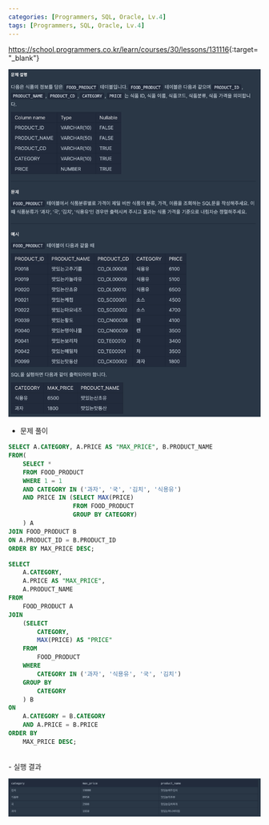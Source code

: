 ```yaml
---
categories: [Programmers, SQL, Oracle, Lv.4]
tags: [Programmers, SQL, Oracle, Lv.4] 
---
```


<https://school.programmers.co.kr/learn/courses/30/lessons/131116>{:target="_blank"}

![문제](/assets/img/programmers/sql/oracle/lv.4/%EC%8B%9D%ED%92%88%EB%B6%84%EB%A5%98%EB%B3%84_%EA%B0%80%EC%9E%A5_%EB%B9%84%EC%8B%BC_%EC%8B%9D%ED%92%88%EC%9D%98_%EC%A0%95%EB%B3%B4_%EC%A1%B0%ED%9A%8C%ED%95%98%EA%B8%B0(1).png)

- 문제 풀이

```sql
SELECT A.CATEGORY, A.PRICE AS "MAX_PRICE", B.PRODUCT_NAME
FROM(
    SELECT *
    FROM FOOD_PRODUCT
    WHERE 1 = 1
    AND CATEGORY IN ('과자', '국', '김치', '식용유')
    AND PRICE IN (SELECT MAX(PRICE) 
                  FROM FOOD_PRODUCT 
                  GROUP BY CATEGORY)
    ) A
JOIN FOOD_PRODUCT B
ON A.PRODUCT_ID = B.PRODUCT_ID
ORDER BY MAX_PRICE DESC;
```
```sql
SELECT
    A.CATEGORY,
    A.PRICE AS "MAX_PRICE",
    A.PRODUCT_NAME
FROM
    FOOD_PRODUCT A
JOIN
    (SELECT
        CATEGORY,
        MAX(PRICE) AS "PRICE"
    FROM
        FOOD_PRODUCT
    WHERE
        CATEGORY IN ('과자', '식용유', '국', '김치')
    GROUP BY
        CATEGORY
    ) B
ON
    A.CATEGORY = B.CATEGORY
    AND A.PRICE = B.PRICE
ORDER BY
    MAX_PRICE DESC;
```

<br>
- 실행 결과

![실행 결과](/assets/img/programmers/sql/oracle/lv.4/%EC%8B%9D%ED%92%88%EB%B6%84%EB%A5%98%EB%B3%84_%EA%B0%80%EC%9E%A5_%EB%B9%84%EC%8B%BC_%EC%8B%9D%ED%92%88%EC%9D%98_%EC%A0%95%EB%B3%B4_%EC%A1%B0%ED%9A%8C%ED%95%98%EA%B8%B0(2).png)

